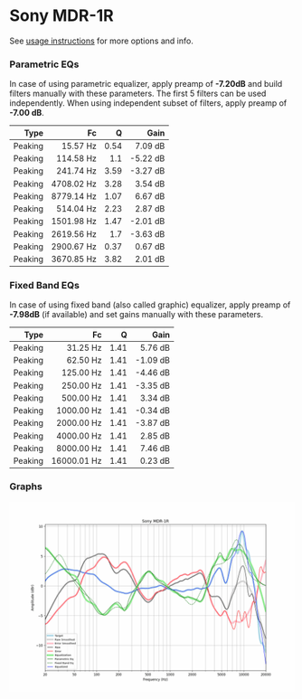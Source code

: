 # Sony MDR-1R
See [usage instructions](https://github.com/jaakkopasanen/AutoEq#usage) for more options and info.

### Parametric EQs
In case of using parametric equalizer, apply preamp of **-7.20dB** and build filters manually
with these parameters. The first 5 filters can be used independently.
When using independent subset of filters, apply preamp of **-7.00 dB**.

| Type    | Fc         |    Q | Gain     |
|--------:|-----------:|-----:|---------:|
| Peaking | 15.57 Hz   | 0.54 | 7.09 dB  |
| Peaking | 114.58 Hz  | 1.1  | -5.22 dB |
| Peaking | 241.74 Hz  | 3.59 | -3.27 dB |
| Peaking | 4708.02 Hz | 3.28 | 3.54 dB  |
| Peaking | 8779.14 Hz | 1.07 | 6.67 dB  |
| Peaking | 514.04 Hz  | 2.23 | 2.87 dB  |
| Peaking | 1501.98 Hz | 1.47 | -2.01 dB |
| Peaking | 2619.56 Hz | 1.7  | -3.63 dB |
| Peaking | 2900.67 Hz | 0.37 | 0.67 dB  |
| Peaking | 3670.85 Hz | 3.82 | 2.01 dB  |

### Fixed Band EQs
In case of using fixed band (also called graphic) equalizer, apply preamp of **-7.98dB**
(if available) and set gains manually with these parameters.

| Type    | Fc          |    Q | Gain     |
|--------:|------------:|-----:|---------:|
| Peaking | 31.25 Hz    | 1.41 | 5.76 dB  |
| Peaking | 62.50 Hz    | 1.41 | -1.09 dB |
| Peaking | 125.00 Hz   | 1.41 | -4.46 dB |
| Peaking | 250.00 Hz   | 1.41 | -3.35 dB |
| Peaking | 500.00 Hz   | 1.41 | 3.34 dB  |
| Peaking | 1000.00 Hz  | 1.41 | -0.34 dB |
| Peaking | 2000.00 Hz  | 1.41 | -3.87 dB |
| Peaking | 4000.00 Hz  | 1.41 | 2.85 dB  |
| Peaking | 8000.00 Hz  | 1.41 | 7.46 dB  |
| Peaking | 16000.01 Hz | 1.41 | 0.23 dB  |

### Graphs
![](./Sony%20MDR-1R.png)
